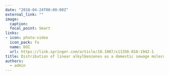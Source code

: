 ```yaml
---
date: "2018-04-24T00:00:00Z"
external_link: ""
image:
  caption: 
  focal_point: Smart
links:
- icon: photo-video
  icon_pack: fa
  name: DOI
  url: https://link.springer.com/article/10.1007/s11356-018-1942-1
title: Distribution of linear alkylbenzenes as a domestic sewage molecular marker in surface sediments of International Anzali Wetland in the southwest of the Caspian Sea Iran
authors: 
  - admin
---
```

